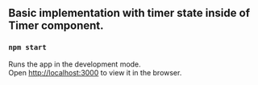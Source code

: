 ## Basic implementation with timer state inside of Timer component.

### `npm start`

Runs the app in the development mode.<br>
Open [http://localhost:3000](http://localhost:3000) to view it in the browser.

